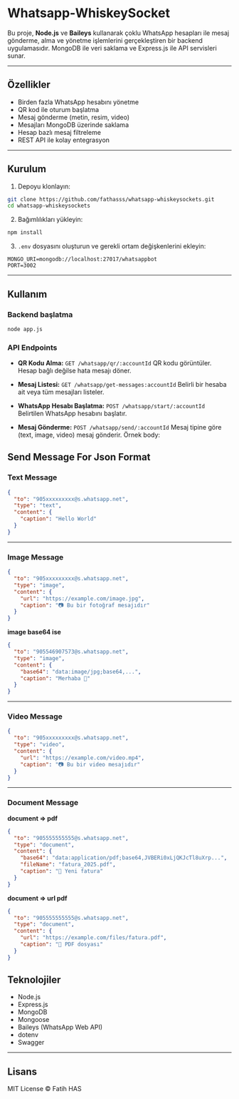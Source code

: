 # Whatsapp-WhiskeySocket

Bu proje, **Node.js** ve **Baileys** kullanarak çoklu WhatsApp hesapları ile mesaj gönderme, alma ve yönetme işlemlerini gerçekleştiren bir backend uygulamasıdır. MongoDB ile veri saklama ve Express.js ile API servisleri sunar.

---

## Özellikler

* Birden fazla WhatsApp hesabını yönetme
* QR kod ile oturum başlatma
* Mesaj gönderme (metin, resim, video)
* Mesajları MongoDB üzerinde saklama
* Hesap bazlı mesaj filtreleme
* REST API ile kolay entegrasyon

---

## Kurulum

1. Depoyu klonlayın:

```bash
git clone https://github.com/fathasss/whatsapp-whiskeysockets.git
cd whatsapp-whiskeysockets
```

2. Bağımlılıkları yükleyin:

```bash
npm install
```

3. `.env` dosyasını oluşturun ve gerekli ortam değişkenlerini ekleyin:

```env
MONGO_URI=mongodb://localhost:27017/whatsappbot
PORT=3002
```

---

## Kullanım

### Backend başlatma

```bash
node app.js
```

### API Endpoints

* **QR Kodu Alma:**
  `GET /whatsapp/qr/:accountId`
  QR kodu görüntüler. Hesap bağlı değilse hata mesajı döner.

* **Mesaj Listesi:**
  `GET /whatsapp/get-messages:accountId`
  Belirli bir hesaba ait veya tüm mesajları listeler.

* **WhatsApp Hesabı Başlatma:**
  `POST /whatsapp/start/:accountId`
  Belirtilen WhatsApp hesabını başlatır.

* **Mesaj Gönderme:**
  `POST /whatsapp/send/:accountId`
  Mesaj tipine göre (text, image, video) mesaj gönderir.
  Örnek body:


## Send Message For Json Format

### Text Message

```json
{
  "to": "905xxxxxxxxx@s.whatsapp.net",
  "type": "text",
  "content": {
    "caption": "Hello World"
  }
}
```
---
### Image Message
```json
{
  "to": "905xxxxxxxxx@s.whatsapp.net",
  "type": "image",
  "content": {
    "url": "https://example.com/image.jpg",
    "caption": "📷 Bu bir fotoğraf mesajıdır"
  }
}
```
**image base64 ise**

```json
{
  "to": "905546907573@s.whatsapp.net",
  "type": "image",
  "content": {
    "base64": "data:image/jpg;base64,...",
    "caption": "Merhaba 👋"
  }
}
```
---
### Video Message
```json
{
  "to": "905xxxxxxxxx@s.whatsapp.net",
  "type": "video",
  "content": {
    "url": "https://example.com/video.mp4",
    "caption": "📷 Bu bir video mesajıdır"
  }
}
```
---

### Document Message

**document => pdf**
```json
{
  "to": "905555555555@s.whatsapp.net",
  "type": "document",
  "content": {
    "base64": "data:application/pdf;base64,JVBERi0xLjQKJcTl8uXrp...",
    "fileName": "fatura_2025.pdf",
    "caption": "📄 Yeni fatura"
  }
}
```
**document => url pdf**
```json
{
  "to": "905555555555@s.whatsapp.net",
  "type": "document",
  "content": {
    "url": "https://example.com/files/fatura.pdf",
    "caption": "📎 PDF dosyası"
  }
}
```

## Teknolojiler

* Node.js
* Express.js
* MongoDB
* Mongoose
* Baileys (WhatsApp Web API)
* dotenv
* Swagger
---

## Lisans

MIT License © Fatih HAS
